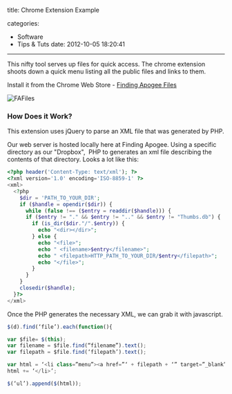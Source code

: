 title: Chrome Extension Example

categories:
  - Software
  - Tips & Tuts
date: 2012-10-05 18:20:41
---

This nifty tool serves up files for quick access. The chrome extension shoots down a quick menu listing all the public files and links to them.

Install it from the Chrome Web Store - [Finding Apogee Files](https://chrome.google.com/webstore/detail/finding-apogee-files/endnganhmbpplijcealcciggijaohkfo "Finding Apogee Files Chrome Extension")

![FAFiles](http://findingapogee.com/wp-content/uploads/2012/09/Untitled-2.jpg "FAFiles")

### How Does it Work?

This extension uses jQuery to parse an XML file that was generated by PHP.

Our web server is hosted locally here at Finding Apogee. Using a specific directory as our "Dropbox",  PHP to generates an xml file describing the contents of that directory. Looks a lot like this:
``` php
<?php header('Content-Type: text/xml'); ?>
<?xml version='1.0' encoding='ISO-8859-1' ?>
<xml>
  <?php
    $dir = 'PATH_TO_YOUR_DIR';
    if ($handle = opendir($dir)) {
      while (false !== ($entry = readdir($handle))) {
      if ($entry != "." && $entry != ".." && $entry != "Thumbs.db") {
        if (is_dir($dir."/".$entry)) {
          echo "<dir></dir>";
        } else {
          echo "<file>";
          echo " <filename>$entry</filename>";
          echo " <filepath>HTTP_PATH_TO_YOUR_DIR/$entry</filepath>";
          echo "</file>";
        }
      }
    }
    closedir($handle);
  }?>
</xml>
```
Once the PHP generates the necessary XML, we can grab it with javascript.

``` js
$(d).find(‘file’).each(function(){

var $file= $(this);
var filename = $file.find(“filename”).text();
var filepath = $file.find(‘filepath’).text();

var html = ‘<li class=”menu”><a href=”‘ + filepath + ‘” target=”_blank”>’ +filename + ‘</a> ‘;
html += ‘</li>’;

$(‘ul’).append($(html));
```


